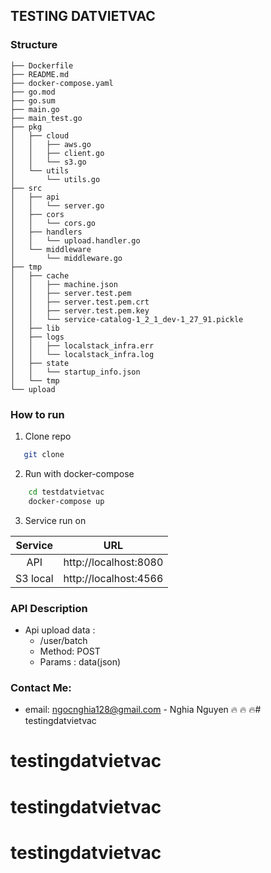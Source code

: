 ## TESTING DATVIETVAC
### Structure
```
├── Dockerfile
├── README.md
├── docker-compose.yaml
├── go.mod
├── go.sum
├── main.go
├── main_test.go
├── pkg
│   ├── cloud
│   │   ├── aws.go
│   │   ├── client.go
│   │   └── s3.go
│   └── utils
│       └── utils.go
├── src
│   ├── api
│   │   └── server.go
│   ├── cors
│   │   └── cors.go
│   ├── handlers
│   │   └── upload.handler.go
│   └── middleware
│       └── middleware.go
├── tmp
│   ├── cache
│   │   ├── machine.json
│   │   ├── server.test.pem
│   │   ├── server.test.pem.crt
│   │   ├── server.test.pem.key
│   │   └── service-catalog-1_2_1_dev-1_27_91.pickle
│   ├── lib
│   ├── logs
│   │   ├── localstack_infra.err
│   │   └── localstack_infra.log
│   ├── state
│   │   └── startup_info.json
│   └── tmp
└── upload
```
### How to run
1. Clone repo
```sh
   git clone 
```
2. Run with docker-compose
```sh
    cd testdatvietvac
    docker-compose up
```
3. Service run on

| Service | URL |
|:-------:|:----:|
| API      | http://localhost:8080 |
| S3 local | http://localhost:4566 |

### API Description

- Api upload data : 
    - /user/batch
    - Method: POST
    - Params : data(json)

### Contact Me:

- email: ngocnghia128@gmail.com - Nghia Nguyen :fire: :fire: :fire:# testingdatvietvac
# testingdatvietvac
# testingdatvietvac
# testingdatvietvac
